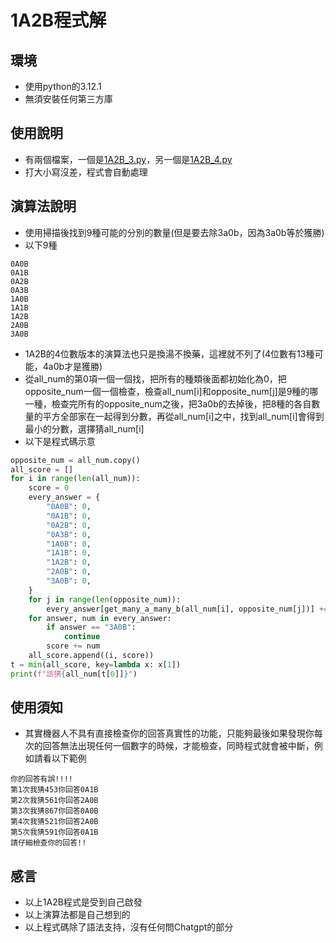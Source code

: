 # 1A2B程式解

## 環境

- 使用python的3.12.1
- 無須安裝任何第三方庫

## 使用說明

- 有兩個檔案，一個是[1A2B_3.py](1A2B_3.py)，另一個是[1A2B_4.py](1A2B_4.py)
- 打大小寫沒差，程式會自動處理

## 演算法說明

- 使用掃描後找到9種可能的分別的數量(但是要去除3a0b，因為3a0b等於獲勝)
- 以下9種

```plaintext
0A0B
0A1B
0A2B
0A3B
1A0B
1A1B
1A2B
2A0B
3A0B
```

- 1A2B的4位數版本的演算法也只是換湯不換藥，這裡就不列了(4位數有13種可能，4a0b才是獲勝)
- 從all_num的第0項一個一個找，把所有的種類後面都初始化為0，把opposite_num一個一個檢查，檢查all_num[i]和opposite_num[j]是9種的哪一種，檢查完所有的opposite_num之後，把3a0b的去掉後，把8種的各自數量的平方全部家在一起得到分數，再從all_num[i]之中，找到all_num[i]會得到最小的分數，選擇猜all_num[i]
- 以下是程式碼示意

```python
opposite_num = all_num.copy()
all_score = []
for i in range(len(all_num)):
    score = 0
    every_answer = {
        "0A0B": 0,
        "0A1B": 0,
        "0A2B": 0,
        "0A3B": 0,
        "1A0B": 0,
        "1A1B": 0,
        "1A2B": 0,
        "2A0B": 0,
        "3A0B": 0,
    }
    for j in range(len(opposite_num)):
        every_answer[get_many_a_many_b(all_num[i], opposite_num[j])] += 1
    for answer, num in every_answer:
        if answer == "3A0B":
            continue
        score += num
    all_score.append((i, score))
t = min(all_score, key=lambda x: x[1])
print(f"該猜{all_num[t[0]]}")
```

## 使用須知

- 其實機器人不具有直接檢查你的回答真實性的功能，只能夠最後如果發現你每次的回答無法出現任何一個數字的時候，才能檢查，同時程式就會被中斷，例如請看以下範例

```plaintext
你的回答有誤!!!!
第1次我猜453你回答0A1B
第2次我猜561你回答2A0B
第3次我猜867你回答0A0B
第4次我猜521你回答2A0B
第5次我猜591你回答0A1B
請仔細檢查你的回答!!
```

## 感言

- 以上1A2B程式是受到自己啟發
- 以上演算法都是自己想到的
- 以上程式碼除了語法支持，沒有任何問Chatgpt的部分
